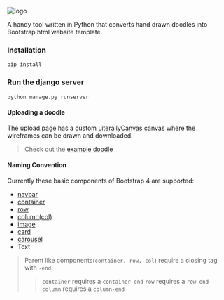 
![logo](https://raw.githubusercontent.com/therexone/pyDoodle2Web/master/pyDoodle2Web.png)


A handy tool written in Python that converts hand drawn doodles into Bootstrap html website template.

### Installation
``pip install``

### Run the django server
``python manage.py runserver``

#### Uploading a doodle
The upload page has a custom [LiterallyCanvas](http://literallycanvas.com/) canvas where the wireframes can be drawn and downloaded.

> Check out the [example doodle](https://github.com/therexone/pyDoodle2Web/blob/master/referenceDoodle.png)

#### Naming Convention
Currently these basic components of Bootstrap 4 are supported:

- [navbar](https://getbootstrap.com/docs/4.4/components/navbar/)
- [container](https://getbootstrap.com/docs/4.4/layout/overview/#containers)
- [row](https://getbootstrap.com/docs/4.4/layout/grid/#row-columns)
- [column(col)](https://getbootstrap.com/docs/4.4/layout/grid/#auto-layout-columns)
- [image](https://getbootstrap.com/docs/4.4/content/images/)
- [card](https://getbootstrap.com/docs/4.4/components/card/)
- [carousel](https://getbootstrap.com/docs/4.4/components/carousel/)
- Text

> Parent like components(``container, row, col``) require a closing tag with ``-end``
>> ``container`` requires a ``container-end``
>> ``row`` requires a ``row-end``
>> ``column`` requires a ``column-end``


